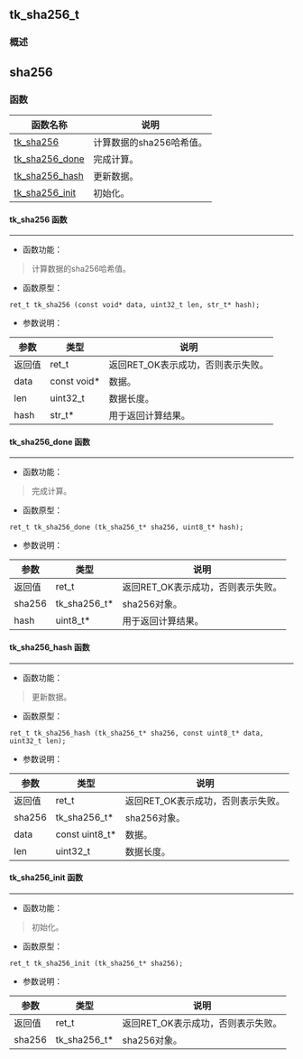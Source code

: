 ## tk\_sha256\_t
### 概述
sha256
----------------------------------
### 函数
<p id="tk_sha256_t_methods">

| 函数名称 | 说明 | 
| -------- | ------------ | 
| <a href="#tk_sha256_t_tk_sha256">tk\_sha256</a> | 计算数据的sha256哈希值。 |
| <a href="#tk_sha256_t_tk_sha256_done">tk\_sha256\_done</a> | 完成计算。 |
| <a href="#tk_sha256_t_tk_sha256_hash">tk\_sha256\_hash</a> | 更新数据。 |
| <a href="#tk_sha256_t_tk_sha256_init">tk\_sha256\_init</a> | 初始化。 |
#### tk\_sha256 函数
-----------------------

* 函数功能：

> <p id="tk_sha256_t_tk_sha256">计算数据的sha256哈希值。

* 函数原型：

```
ret_t tk_sha256 (const void* data, uint32_t len, str_t* hash);
```

* 参数说明：

| 参数 | 类型 | 说明 |
| -------- | ----- | --------- |
| 返回值 | ret\_t | 返回RET\_OK表示成功，否则表示失败。 |
| data | const void* | 数据。 |
| len | uint32\_t | 数据长度。 |
| hash | str\_t* | 用于返回计算结果。 |
#### tk\_sha256\_done 函数
-----------------------

* 函数功能：

> <p id="tk_sha256_t_tk_sha256_done">完成计算。

* 函数原型：

```
ret_t tk_sha256_done (tk_sha256_t* sha256, uint8_t* hash);
```

* 参数说明：

| 参数 | 类型 | 说明 |
| -------- | ----- | --------- |
| 返回值 | ret\_t | 返回RET\_OK表示成功，否则表示失败。 |
| sha256 | tk\_sha256\_t* | sha256对象。 |
| hash | uint8\_t* | 用于返回计算结果。 |
#### tk\_sha256\_hash 函数
-----------------------

* 函数功能：

> <p id="tk_sha256_t_tk_sha256_hash">更新数据。

* 函数原型：

```
ret_t tk_sha256_hash (tk_sha256_t* sha256, const uint8_t* data, uint32_t len);
```

* 参数说明：

| 参数 | 类型 | 说明 |
| -------- | ----- | --------- |
| 返回值 | ret\_t | 返回RET\_OK表示成功，否则表示失败。 |
| sha256 | tk\_sha256\_t* | sha256对象。 |
| data | const uint8\_t* | 数据。 |
| len | uint32\_t | 数据长度。 |
#### tk\_sha256\_init 函数
-----------------------

* 函数功能：

> <p id="tk_sha256_t_tk_sha256_init">初始化。

* 函数原型：

```
ret_t tk_sha256_init (tk_sha256_t* sha256);
```

* 参数说明：

| 参数 | 类型 | 说明 |
| -------- | ----- | --------- |
| 返回值 | ret\_t | 返回RET\_OK表示成功，否则表示失败。 |
| sha256 | tk\_sha256\_t* | sha256对象。 |
